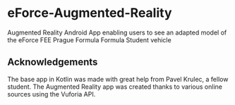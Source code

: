 # eForce-Augmented-Reality
Augmented Reality Android App enabling users to see an adapted model of the eForce FEE Prague Formula Formula Student vehicle


## Acknowledgements
The base app in Kotlin was made with great help from Pavel Krulec, a fellow student. The Augmented Reality app was created thanks to various online sources using the Vuforia API.
